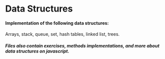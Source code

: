 # Data Structures

#### Implementation of the following data structures:

Arrays, stack, queue, set, hash tables, linked list, trees.

##### Files also contain exercises, methods implementations, and more about data structures on javascript.
